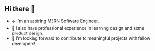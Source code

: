 ## Hi there 👋

- :airplane: I'm an aspiring MERN Software Engineer.
- :toolbox: I also have professional experience in learning design and some product design.
- :handshake: I'm looking forward to contribute to meaningful projects with fellow developers!

